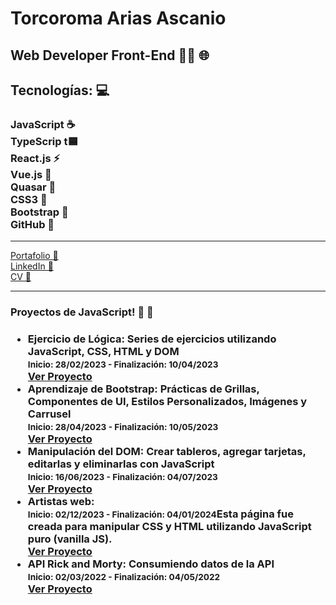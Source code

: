 <body>
    <div >
        <h1>Torcoroma Arias Ascanio</h1>
        <h2>  Web Developer Front-End 👨‍💻 🌐</h2>
        <h2> Tecnologías:  💻 </h2>
        <h3>JavaScript ☕️ <br> TypeScrip t🟦 <br>  React.js  ⚡ <br>  Vue.js 🌿 <br>  Quasar 🌌 <br>CSS3 🎨  <br>Bootstrap 🎨 <br> GitHub 🐙</h3>
        <hr>
        <a href="https://torco34.github.io/portafolio/" target="_blank" rel="noopener noreferrer">Portafolio  💼  </a><br>
        <a href="https://www.linkedin.com/in/torcoroma-arias-ascanio-a20315227/" target="_blank" rel="noopener noreferrer">LinkedIn  🔗 </a><br>
        <a href="https://torco34.github.io/portafolio/img/cvTorco.pdf" target="_blank" rel="noopener noreferrer">CV  📄</a>
        <hr>
        <h3> Proyectos de JavaScript! 🌟 🚀<h3>
        <ul>
            <li>
                <strong>Ejercicio de Lógica:</strong>  Series de ejercicios utilizando JavaScript, CSS, HTML y DOM <br>
                <small>Inicio: 28/02/2023 - Finalización: 10/04/2023</small><br>
                <a href="https://torco34.github.io/aprendizajeTalentLogy/">Ver Proyecto</a>
            </li>
            <li>
                <strong>Aprendizaje de Bootstrap:</strong> Prácticas de Grillas, Componentes de UI, Estilos Personalizados, Imágenes y Carrusel <br>
                <small>Inicio: 28/04/2023 - Finalización: 10/05/2023</small><br>
                <a href="https://torco34.github.io/bootstrap-web/#galeria/">Ver Proyecto</a>
            </li>
            <li>
                <strong>Manipulación del DOM:</strong> Crear tableros, agregar tarjetas, editarlas y eliminarlas con JavaScript <br>
                <small>Inicio: 16/06/2023 - Finalización: 04/07/2023</small><br>
                <a href="https://torco34.github.io/administradorTareasTalentLogy/">Ver Proyecto</a>
            </li>
            <li>
                <strong>Artistas web:</strong>  <br>
                <small>Inicio: 02/12/2023 - Finalización: 04/01/2024</small>Esta página fue creada para manipular CSS y HTML utilizando JavaScript puro (vanilla JS).<br>
                <a href="https://torco34.github.io/artistas-web/">Ver Proyecto</a>
            </li>
            <li>
                <strong>API Rick and Morty:</strong> Consumiendo datos de la API <br>
                <small>Inicio: 02/03/2022 - Finalización: 04/05/2022</small><br>
                <a href="https://torco34.github.io/appRickAndMorty/">Ver Proyecto</a>
            </li>
        </ul>
    </div>
</body>

</html>
<!DOCTYPE html>
<html lang="en">

